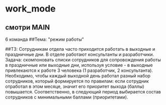 # work_mode
## смотри MAIN

6 команда 
##Тема: "режим работы" 

##ТЗ:
Сотрудникам отдела часто приходится работать в выходные и праздничные дни. В отделе
работают консультанты и разработчики.
Задача: скомпоновать списки сотрудников для сопровождения работы в праздничные или
выходные дни, используя условие - в выходные привлекаются к работе 3 человека (1
разработчик, 2 консультанта).
Необходимо, чтобы каждый выходной день работал разный набор сотрудников, который
формируется по правилам: если сотрудник отработал в этом месяце, значит его приоритет выхода
(баллы) повышается. Соответственно, в следующий период выбирается состав сотрудников с
минимальными баллами (приоритетами).